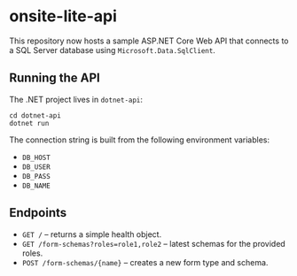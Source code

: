 # onsite-lite-api

This repository now hosts a sample ASP.NET Core Web API that connects to a
SQL Server database using `Microsoft.Data.SqlClient`.

## Running the API

The .NET project lives in `dotnet-api`:

```
cd dotnet-api
dotnet run
```

The connection string is built from the following environment variables:

- `DB_HOST`
- `DB_USER`
- `DB_PASS`
- `DB_NAME`

## Endpoints

- `GET /` – returns a simple health object.
- `GET /form-schemas?roles=role1,role2` – latest schemas for the provided roles.
- `POST /form-schemas/{name}` – creates a new form type and schema.

